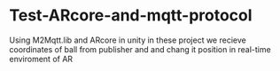 # Test-ARcore-and-mqtt-protocol
Using M2Mqtt.lib and ARcore in unity 
in these project we recieve coordinates of ball from publisher and and chang it position in real-time enviroment of AR
